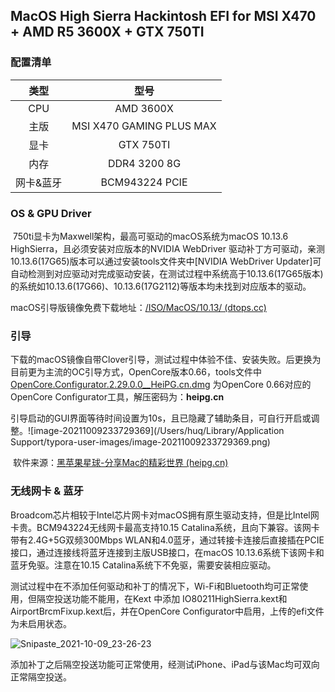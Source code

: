 ## MacOS High Sierra Hackintosh EFI for MSI X470 + AMD R5 3600X + GTX 750TI

### 配置清单

|   类型    |           型号           |
| :-------: | :----------------------: |
|    CPU    |        AMD 3600X         |
|   主版    | MSI X470 GAMING PLUS MAX |
|   显卡    |        GTX 750TI         |
|   内存    |       DDR4 3200 8G       |
| 网卡&蓝牙 |      BCM943224 PCIE      |

### OS & GPU Driver

​	750ti显卡为Maxwell架构，最高可驱动的macOS系统为macOS 10.13.6 HighSierra，且必须安装对应版本的NVIDIA WebDriver 驱动补丁方可驱动，亲测10.13.6(17G65)版本可以通过安装tools文件夹中[NVIDIA WebDriver Updater]可自动检测到对应驱动对完成驱动安装，在测试过程中系统高于10.13.6(17G65版本)的系统如10.13.6(17G66)、10.13.6(17G2112)等版本均未找到对应版本的驱动。

macOS引导版镜像免费下载地址：[/ISO/MacOS/10.13/ (dtops.cc)](https://mirrors.dtops.cc/ISO/MacOS/10.13/)

### 引导

​	下载的macOS镜像自带Clover引导，测试过程中体验不佳、安装失败。后更换为目前更为主流的OC引导方式，OpenCore版本0.66，tools文件中[OpenCore.Configurator.2.29.0.0__HeiPG.cn.dmg](https://github.com/huq7197/MsiX470-AMD3600X-750TI-HighSierra/blob/main/tools/OpenCore.Configurator.2.29.0.0__HeiPG.cn.dmg) 为OpenCore 0.66对应的OpenCore Configurator工具，解压密码为：**heipg.cn**

​	引导启动的GUI界面等待时间设置为10s，且已隐藏了辅助条目，可自行开启或调整。![image-20211009233729369](/Users/huq/Library/Application Support/typora-user-images/image-20211009233729369.png)



​	软件来源：[黑苹果星球-分享Mac的精彩世界 (heipg.cn)](https://heipg.cn/)

### 无线网卡 & 蓝牙

​	Broadcom芯片相较于Intel芯片网卡对macOS拥有原生驱动支持，但是比Intel网卡贵。BCM943224无线网卡最高支持10.15 Catalina系统，且向下兼容。该网卡带有2.4G+5G双频300Mbps WLAN和4.0蓝牙，通过转接卡连接后直接插在PCIE接口，通过连接线将蓝牙连接到主版USB接口，在macOS 10.13.6系统下该网卡和蓝牙免驱。注意在10.15 Catalina系统下不免驱，需要安装相应驱动。

​	测试过程中在不添加任何驱动和补丁的情况下，Wi-Fi和Bluetooth均可正常使用，但隔空投送功能不能用，在Kext 中添加  IO80211HighSierra.kext和AirportBrcmFixup.kext后，并在OpenCore Configurator中启用，上传的efi文件为未启用状态。

![Snipaste_2021-10-09_23-26-23](/Users/huq/Desktop/Snipaste_2021-10-09_23-26-23.png)

​	添加补丁之后隔空投送功能可正常使用，经测试iPhone、iPad与该Mac均可双向正常隔空投送。